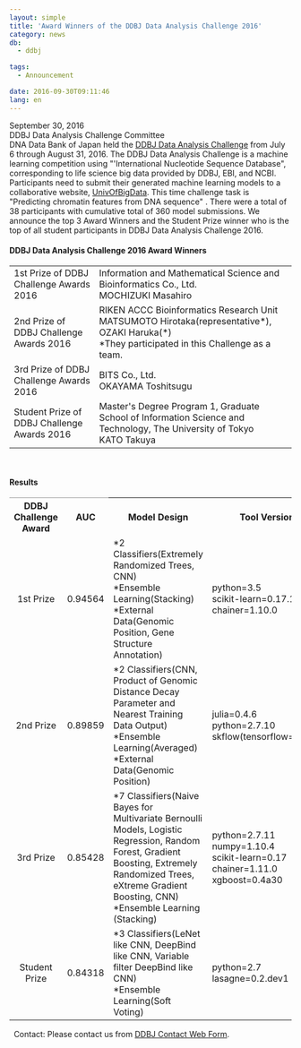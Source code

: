 ```yaml
---
layout: simple
title: 'Award Winners of the DDBJ Data Analysis Challenge 2016'
category: news
db:
  - ddbj

tags:
  - Announcement

date: 2016-09-30T09:11:46
lang: en
---
```


<div class="mainbox clearfix">
    <div class="float_right">September 30, 2016</div>
</div>
<div class="mainbox clearfix">
    <div class="float_right">DDBJ Data Analysis Challenge Committee</div>
</div>DNA Data Bank of Japan held the <a href="/news/en/ddbj-challenge2016-e.html">DDBJ Data Analysis Challenge</a> from July 6 through August 31, 2016. The DDBJ Data Analysis Challenge is a machine learning competition using "'International Nucleotide Sequence Database", corresponding to life science big data provided by DDBJ, EBI, and NCBI. Participants need to submit their generated machine learning models to a collaborative website, <a href="http://universityofbigdata.net/?lang=en" target="_blank">UnivOfBigData</a>. This time challenge task is "Predicting chromatin features from DNA sequence" . There were a total of 38 participants with cumulative total of 360 model submissions. We announce the top 3 Award Winners and the Student Prize winner who is the top of all student participants in DDBJ Data Analysis Challenge 2016.

<h4>DDBJ Data Analysis Challenge 2016 Award Winners</h4>

<table>
    <tbody>
        <tr>
            <td style="border-color: #999999;">1st Prize of DDBJ Challenge Awards 2016</td>
            <td style="border-color: #999999;">Information and Mathematical Science and Bioinformatics Co., Ltd.<br>MOCHIZUKI Masahiro</td>
        </tr>
        <tr>
            <td style="border-color: #999999;">2nd Prize of DDBJ Challenge Awards 2016</td>
            <td style="border-color: #999999;">RIKEN ACCC Bioinformatics Research Unit<br>MATSUMOTO Hirotaka(representative*), OZAKI Haruka(*)<br>*They participated in this Challenge as a team.</td>
        </tr>
        <tr>
            <td style="border-color: #999999;">3rd Prize of DDBJ Challenge Awards 2016</td>
            <td style="border-color: #999999;">BITS Co., Ltd.<br>OKAYAMA Toshitsugu</td>
        </tr>
        <tr>
            <td style="border-color: #999999;">Student Prize of DDBJ Challenge Awards 2016</td>
            <td style="border-color: #999999;">Master's Degree Program 1, Graduate School of Information Science and Technology, The University of Tokyo<br>KATO Takuya</td>
        </tr>
    </tbody>
</table> 

<h4>Results</h4>

<table>
    <tbody>
        <tr>
            <th align="center" style="border-color: #999999;">DDBJ Challenge Award</th>
            <th style="border-color: #999999;">AUC</th>
            <th>Model Design</th>
            <th> Tool Version</th>
        </tr>
        <tr>
            <td align="center" style="border-color: #999999;">1st Prize</td>
            <td style="border-color: #999999;">0.94564</td>
            <td>*2 Classifiers(Extremely Randomized Trees, CNN)<br>*Ensemble Learning(Stacking)<br>*External Data(Genomic Position, Gene Structure Annotation)</td>
            <td>python=3.5<br>scikit-learn=0.17.1<br>chainer=1.10.0</td>
        </tr>
        <tr>
            <td align="center" style="border-color: #999999;">2nd Prize</td>
            <td style="border-color: #999999;">0.89859</td>
            <td>*2 Classifiers(CNN, Product of Genomic Distance Decay Parameter and  Nearest Training Data Output)<br>*Ensemble Learning(Averaged)<br>*External Data(Genomic Position)</td>
            <td>julia=0.4.6<br>python=2.7.10<br>skflow(tensorflow=0.8.0)</td>
        </tr>
        <tr>
            <td align="center" style="border-color: #999999;">3rd Prize</td>
            <td style="border-color: #999999;">0.85428</td>
            <td>*7 Classifiers(<span class="st">Naive Bayes for Multivariate Bernoulli Models</span>, Logistic Regression, Random Forest, Gradient Boosting, <span class="st">Extremely Randomized Trees</span>, eXtreme Gradient Boosting, CNN)<br>*Ensemble Learning (Stacking)</td>
            <td>python=2.7.11<br>numpy=1.10.4<br>scikit-learn=0.17<br>chainer=1.11.0<br>xgboost=0.4a30</td>
        </tr>
        <tr>
            <td align="center" style="border-color: #999999;">Student Prize</td>
            <td style="border-color: #999999;">0.84318</td>
            <td>*3 Classifiers(LeNet like CNN, DeepBind like CNN, Variable filter DeepBind like CNN)<br>*Ensemble Learning(Soft Voting)</td>
            <td>python=2.7<br>lasagne=0.2.dev1</td>
        </tr>
    </tbody>
</table> <span class="icon_d-triangle"> <span class="font-bold">Contact:</span> Please contact us from <a href="/address-e.html#to-ddbj">DDBJ Contact Web Form</a>.</span>
